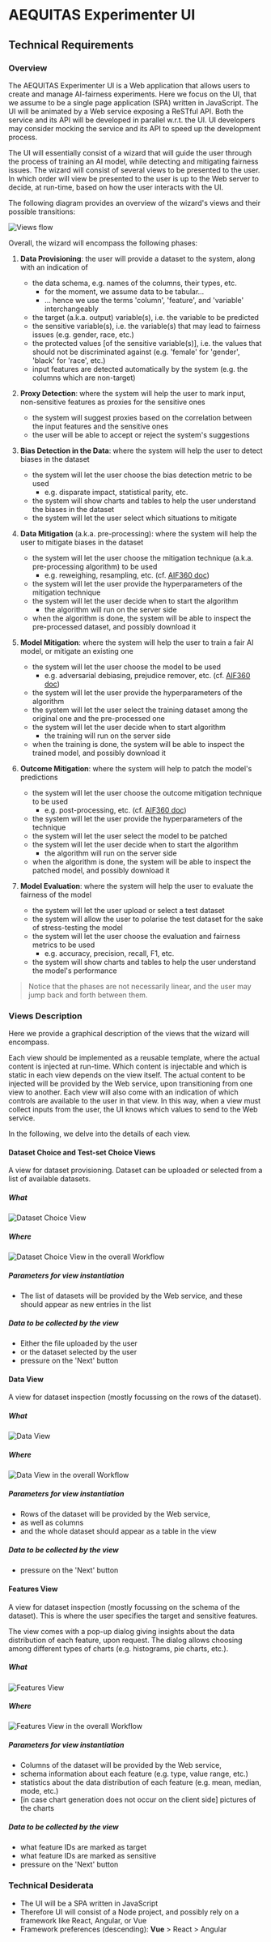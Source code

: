 # AEQUITAS Experimenter UI
## Technical Requirements

### Overview

The AEQUITAS Experimenter UI is a Web application that allows users to create and manage AI-fairness experiments. 
Here we focus on the UI, that we assume to be a single page application (SPA) written in JavaScript.
The UI will be animated by a Web service exposing a ReSTful API.
Both the service and its API will be developed in parallel w.r.t. the UI.
UI developers may consider mocking the service and its API to speed up the development process.

The UI will essentially consist of a wizard that will guide the user through the process of training an AI model, 
while detecting and mitigating fairness issues. 
The wizard will consist of several views to be presented to the user.
In which order will view be presented to the user is up to the Web server to decide, at run-time, 
based on how the user interacts with the UI.

The following diagram provides an overview of the wizard's views and their possible transitions:

![Views flow](./aequitas-ui-flow.svg)

Overall, the wizard will encompass the following phases:

1. **Data Provisioning**: the user will provide a dataset to the system, along with an indication of
    - the data schema, e.g. names of the columns, their types, etc.
        + for the moment, we assume data to be tabular...
        + ... hence we use the terms 'column', 'feature', and 'variable' interchangeably
    - the target (a.k.a. output) variable(s), i.e. the variable to be predicted
    - the sensitive variable(s), i.e. the variable(s) that may lead to fairness issues (e.g. gender, race, etc.)
    - the protected values \[of the sensitive variable(s)\], i.e. the values that should not be discriminated against 
    (e.g. 'female' for 'gender', 'black' for 'race', etc.)
    - input features are detected automatically by the system (e.g. the columns which are non-target)

2. **Proxy Detection**: where the system will help the user to mark input, non-sensitive features as proxies for the sensitive ones
    - the system will suggest proxies based on the correlation between the input features and the sensitive ones
    - the user will be able to accept or reject the system's suggestions

3. **Bias Detection in the Data**: where the system will help the user to detect biases in the dataset
    - the system will let the user choose the bias detection metric to be used
        + e.g. disparate impact, statistical parity, etc.
    - the system will show charts and tables to help the user understand the biases in the dataset
    - the system will let the user select which situations to mitigate

4. **Data Mitigation** (a.k.a. pre-processing): where the system will help the user to mitigate biases in the dataset
    - the system will let the user choose the mitigation technique (a.k.a. pre-processing algorithm) to be used
        + e.g. reweighing, resampling, etc. (cf. [AIF360 doc](https://aif360.readthedocs.io/en/stable/modules/algorithms.html#module-aif360.algorithms.preprocessing))
    - the system will let the user provide the hyperparameters of the mitigation technique
    - the system will let the user decide when to start the algorithm
        + the algorithm will run on the server side
    - when the algorithm is done, the system will be able to inspect the pre-processed dataset, and possibly download it

5. **Model Mitigation**: where the system will help the user to train a fair AI model, or mitigate an existing one
    - the system will let the user choose the model to be used
        + e.g. adversarial debiasing, prejudice remover, etc. (cf. [AIF360 doc](https://aif360.readthedocs.io/en/stable/modules/algorithms.html#module-aif360.algorithms.inprocessing))
    - the system will let the user provide the hyperparameters of the algorithm
    - the system will let the user select the training dataset among the original one and the pre-processed one
    - the system will let the user decide when to start algorithm
        + the training will run on the server side
    - when the training is done, the system will be able to inspect the trained model, and possibly download it

6. **Outcome Mitigation**: where the system will help to patch the model's predictions
    - the system will let the user choose the outcome mitigation technique to be used
        + e.g. post-processing, etc. (cf. [AIF360 doc](https://aif360.readthedocs.io/en/stable/modules/algorithms.html#module-aif360.algorithms.postprocessing))
    - the system will let the user provide the hyperparameters of the technique
    - the system will let the user select the model to be patched
    - the system will let the user decide when to start the algorithm
        + the algorithm will run on the server side
    - when the algorithm is done, the system will be able to inspect the patched model, and possibly download it

7. **Model Evaluation**: where the system will help the user to evaluate the fairness of the model
    - the system will let the user upload or select a test dataset
    - the system will allow the user to polarise the test dataset for the sake of stress-testing the model
    - the system will let the user choose the evaluation and fairness metrics to be used
        + e.g. accuracy, precision, recall, F1, etc.
    - the system will show charts and tables to help the user understand the model's performance

> Notice that the phases are not necessarily linear, and the user may jump back and forth between them.

### Views Description

Here we provide a graphical description of the views that the wizard will encompass.

Each view should be implemented as a reusable template, where the actual content is injected at run-time.
Which content is injectable and which is static in each view depends on the view itself.
The actual content to be injected will be provided by the Web service, upon transitioning from one view to another.
Each view will also come with an indication of which controls are available to the user in that view.
In this way, when a view must collect inputs from the user, the UI knows which values to send to the Web service.

In the following, we delve into the details of each view.

#### Dataset Choice and Test-set Choice Views

A view for dataset provisioning.
Dataset can be uploaded or selected from a list of available datasets.

##### What 

![Dataset Choice View](./aequitas-ui-dataset.drawio.svg)

##### Where 

![Dataset Choice View in the overall Workflow](./aequitas-ui-dataset.map.svg)

##### Parameters for view instantiation

- The list of datasets will be provided by the Web service, and these should appear as new entries in the list

##### Data to be collected by the view

- Either the file uploaded by the user
- or the dataset selected by the user
- pressure on the 'Next' button

#### Data View 

A view for dataset inspection (mostly focussing on the rows of the dataset).

##### What

![Data View](./aequitas-ui-dataset.drawio.svg)

##### Where

![Data View in the overall Workflow](./aequitas-ui-dataset.map.svg)

##### Parameters for view instantiation

- Rows of the dataset will be provided by the Web service,
- as well as columns
- and the whole dataset should appear as a table in the view

##### Data to be collected by the view

- pressure on the 'Next' button

#### Features View

A view for dataset inspection (mostly focussing on the schema of the dataset).
This is where the user specifies the target and sensitive features.

The view comes with a pop-up dialog giving insights about the data distribution of each feature,
upon request.
The dialog allows choosing among different types of charts (e.g. histograms, pie charts, etc.).

##### What

![Features View](./aequitas-ui-features.drawio.svg)

##### Where

![Features View in the overall Workflow](./aequitas-ui-features.map.svg)

##### Parameters for view instantiation

- Columns of the dataset will be provided by the Web service,
- schema information about each feature (e.g. type, value range, etc.)
- statistics about the data distribution of each feature (e.g. mean, median, mode, etc.)
- \[in case chart generation does not occur on the client side\] pictures of the charts

##### Data to be collected by the view

- what feature IDs are marked as target
- what feature IDs are marked as sensitive
- pressure on the 'Next' button

### Technical Desiderata

- The UI will be a SPA written in JavaScript
- Therefore UI will consist of a Node project, and possibly rely on a framework like React, Angular, or Vue
- Framework preferences (descending): __Vue__ > React > Angular
